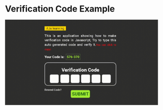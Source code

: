 <h1>Verification Code Example</h1>
<img src="https://github.com/ibrahemMR/Verification-Code/blob/main/ex.gif">
